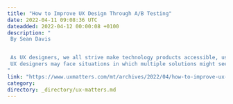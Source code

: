 ```yaml
---
title: "How to Improve UX Design Through A/B Testing"
date: 2022-04-11 09:08:36 UTC
dateadded: 2022-04-12 00:00:08 +0100
description: "
 By Sean Davis 


 As UX designers, we all strive make technology products accessible, usable, and enjoyable for human beings to use. From making changes to an existing product to designing a completely new product, we must always consider what is best for the overall user experience. After all, the user experience is a critical factor in building a bridge between your brand and your customers. 
 UX designers may face situations in which multiple solutions might seem correct. The dilemma they face in such a situation is how to choose the optimal solution from among several. To  identify the best solution among them, test all of the solutions. When you’re testing just two solutions, this method is called A/B testing, or split testing; when you’re testing several, multivariate testing. Read More 
"
link: "https://www.uxmatters.com/mt/archives/2022/04/how-to-improve-ux-design-through-ab-testing.php"
category:
directory: _directory/ux-matters.md
---
```

